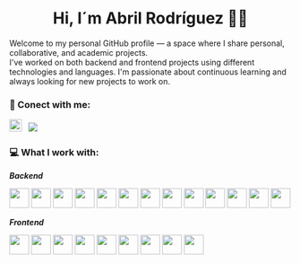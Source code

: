 <h1 align="center"> Hi, I´m Abril Rodríguez 👋🏼 </h1>

Welcome to my personal GitHub profile — a space where I share personal, collaborative, and academic projects. <br/>
I've worked on both backend and frontend projects using different technologies and languages. I'm passionate about continuous learning and always looking for new projects to work on.

<h3>💌 Conect with me:</h3>
<a href="https://www.linkedin.com/in/rodriguezfontana" target="_blank" rel="noreferrer"><img src="https://raw.githubusercontent.com/danielcranney/readme-generator/main/public/icons/socials/linkedin.svg" width="22" height="22" /></a> 
&nbsp;
<a href="mailto:arodriguezfontana@gmail.com"><img src="https://img.shields.io/badge/-arodriguezfontana@gmail.com-D14836?style=flat&logo=Gmail&logoColor=white"/></a>

<h3>💻 What I work with:</h3>

***Backend***
<p>
  <img src="https://cdn.jsdelivr.net/gh/devicons/devicon/icons/java/java-original.svg" width="35" height="35"/>
  <img src="https://cdn.jsdelivr.net/gh/devicons/devicon/icons/python/python-original.svg" width="35" height="35"/>
  <img src="https://cdn.jsdelivr.net/gh/devicons/devicon/icons/postgresql/postgresql-original.svg" width="35" height="35"/>
  <img src="https://cdn.jsdelivr.net/gh/devicons/devicon/icons/mongodb/mongodb-original.svg" width="35" height="35"/>
  <img src="https://cdn.jsdelivr.net/gh/devicons/devicon/icons/neo4j/neo4j-original.svg" width="35" height="35"/>
  <img src="https://www.vectorlogo.zone/logos/elastic/elastic-icon.svg" width="35" height="35"/>
  <img src="https://www.vectorlogo.zone/logos/mysql/mysql-icon.svg" width="35" height="35"/>
  <img src="https://cdn.jsdelivr.net/gh/devicons/devicon/icons/spring/spring-original.svg" width="35" height="35"/>
  <img src="https://img.icons8.com/?size=100&id=kg46nzoJrmTR&format=png&color=FFFFFF" width="35" height="35"/>
  <img src="https://cdn.jsdelivr.net/gh/devicons/devicon/icons/nodejs/nodejs-original.svg" width="35" height="35"/>
  <img src="https://cdn.jsdelivr.net/gh/devicons/devicon/icons/redux/redux-original.svg" width="35" height="35"/>
  <img src="https://icon.icepanel.io/Technology/svg/JUnit.svg" width="35" height="35"/>
  <img src="https://cdn.jsdelivr.net/gh/devicons/devicon/icons/postman/postman-original.svg" width="35" height="35"/>
</p>

***Frontend***
<p>
  <img src="https://cdn.jsdelivr.net/gh/devicons/devicon/icons/react/react-original.svg" width="35" height="35"/>
  <img src="https://img.icons8.com/?size=100&id=35989&format=png&color=FFFFFF" width="35" height="35"/> <!-- React Native -->
  <img src="https://cdn.jsdelivr.net/gh/devicons/devicon/icons/javascript/javascript-original.svg" width="35" height="35"/>
  <img src="https://cdn.jsdelivr.net/gh/devicons/devicon/icons/typescript/typescript-original.svg" width="35" height="35"/>
  <img src="https://cdn.jsdelivr.net/gh/devicons/devicon/icons/html5/html5-original.svg" width="35" height="35"/>
  <img src="https://cdn.jsdelivr.net/gh/devicons/devicon/icons/css3/css3-original.svg" width="35" height="35"/>
  <img src="https://cdn.jsdelivr.net/gh/devicons/devicon/icons/tailwindcss/tailwindcss-original.svg" width="35" height="35"/>
  <img src="https://img.icons8.com/?size=100&id=r2OarXWQc7B6&format=png&color=FFFFFF" width="35" height="35"/>
  <img src="https://icon.icepanel.io/Technology/svg/Bootstrap.svg" width="35" height="35"/>
</p>
